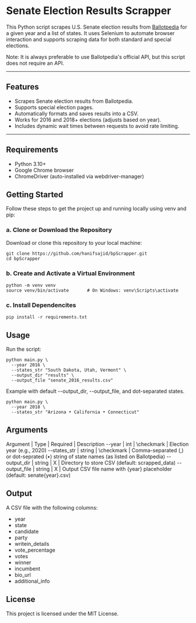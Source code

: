 # Senate Election Results Scrapper

This Python script scrapes U.S. Senate election results from [Ballotpedia](https://ballotpedia.org) for a given year and a list of states. It uses Selenium to automate browser interaction and supports scraping data for both standard and special elections.

Note: It is always preferable to use Ballotpedia's official API, but this script does not require an API.

-----
## Features

- Scrapes Senate election results from Ballotpedia.
- Supports special election pages.
- Automatically formats and saves results into a CSV.
- Works for 2016 and 2018+ elections (adjusts based on year).
- Includes dynamic wait times between requests to avoid rate limiting.
-----

## Requirements

- Python 3.10+
- Google Chrome browser
- ChromeDriver (auto-installed via webdriver-manager)

## Getting Started 

Follow these steps to get the project up and running locally using venv and pip:

### a. Clone or Download the Repository

Download or clone this repository to your local machine:

```shell
git clone https://github.com/hanifsajid/bpScrapper.git
cd bpScrapper
```

### b. Create and Activate a Virtual Environment

```shell
python -m venv venv
source venv/bin/activate       # On Windows: venv\Scripts\activate
```

### c. Install Dependencites 

```shell
pip install -r requirements.txt
```

## Usage

Run the script:

```shell
python main.py \
  --year 2016 \
  --states_str "South Dakota, Utah, Vermont" \
  --output_dir "results" \
  --output_file "senate_2016_results.csv"
```
Example with default --output_dir, --output_file, and dot-separated states.

```shell
python main.py \
  --year 2018 \
  --states_str "Arizona • California • Connecticut" 
 ```
## Arguments 

Argument | Type | Required | Description
--year | int | \checkmark | Election year (e.g., 2020)
--states_str | string | \checkmark | Comma-separated (,) or dot-seprated (•) string of state names (as listed on Ballotpedia)
--output_dir | string | X | Directory to store CSV (default: scrapped_data)
--output_file | string | X | Output CSV file name with {year} placeholder (default: senate{year}.csv)

## Output

A CSV file with the following columns:

- year
- state
- candidate
- party
- writein_details
- vote_percentage
- votes
- winner
- incumbent
- bio_url
- additional_info

## License

This project is licensed under the MIT License.